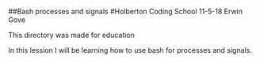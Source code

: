 ##Bash processes and signals
#Holberton Coding School
11-5-18
Erwin Gove

This directory was made for education

In this lession I will be learning how to use bash for processes and signals.